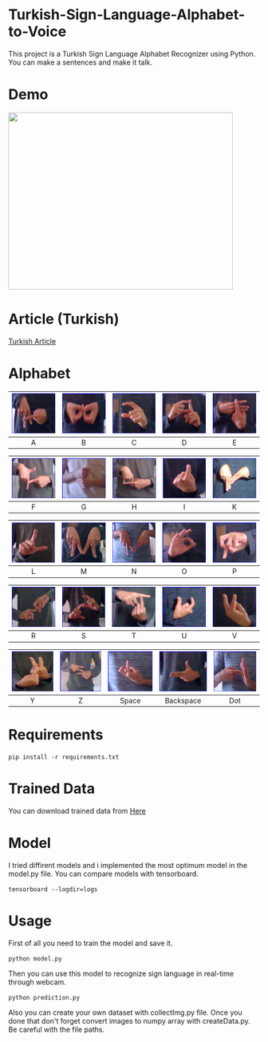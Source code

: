 # Turkish-Sign-Language-Alphabet-to-Voice

This project is a Turkish Sign Language Alphabet Recognizer using Python.
You can make a sentences and make it talk.

# Demo

<img src="https://github.com/saliherdemk/Turkish-Sign-Language-Alphabet-to-Voice/blob/master/media/demo.gif" width="450" height="355">

# Article (Turkish)

[Turkish Article](https://drive.google.com/file/d/1w7vMpXj_KUjqeKczWPqj6jAhSdFLQhUA/view)

# Alphabet

| <img src="https://github.com/saliherdemk/Turkish-Sign-Language-Alphabet-to-Voice/blob/master/Samples/A.png" width=100 height=80> | <img src="https://github.com/saliherdemk/Turkish-Sign-Language-Alphabet-to-Voice/blob/master/Samples/B.png" width=100 height=80> | <img src="https://github.com/saliherdemk/Turkish-Sign-Language-Alphabet-to-Voice/blob/master/Samples/C.png" width=100 height=80> | <img src="https://github.com/saliherdemk/Turkish-Sign-Language-Alphabet-to-Voice/blob/master/Samples/D.png" width=100 height=80> | <img src="https://github.com/saliherdemk/Turkish-Sign-Language-Alphabet-to-Voice/blob/master/Samples/E.png" width=100 height=80> |
| :------------------------------------------------------------------------------------------------------------------------------: | :------------------------------------------------------------------------------------------------------------------------------: | :------------------------------------------------------------------------------------------------------------------------------: | :------------------------------------------------------------------------------------------------------------------------------: | :------------------------------------------------------------------------------------------------------------------------------: |
|                                                                A                                                                 |                                                                B                                                                 |                                                                C                                                                 |                                                                D                                                                 |                                                                E                                                                 |

| <img src="https://github.com/saliherdemk/Turkish-Sign-Language-Alphabet-to-Voice/blob/master/Samples/F.png" width=100 height=80> | <img src="https://github.com/saliherdemk/Turkish-Sign-Language-Alphabet-to-Voice/blob/master/Samples/G.png" width=100 height=80> | <img src="https://github.com/saliherdemk/Turkish-Sign-Language-Alphabet-to-Voice/blob/master/Samples/H.png" width=100 height=80> | <img src="https://github.com/saliherdemk/Turkish-Sign-Language-Alphabet-to-Voice/blob/master/Samples/I.png" width=100 height=80> | <img src="https://github.com/saliherdemk/Turkish-Sign-Language-Alphabet-to-Voice/blob/master/Samples/K.png" width=100 height=80> |
| :------------------------------------------------------------------------------------------------------------------------------: | :------------------------------------------------------------------------------------------------------------------------------: | :------------------------------------------------------------------------------------------------------------------------------: | :------------------------------------------------------------------------------------------------------------------------------: | :------------------------------------------------------------------------------------------------------------------------------: |
|                                                                F                                                                 |                                                                G                                                                 |                                                                H                                                                 |                                                                I                                                                 |                                                                K                                                                 |

| <img src="https://github.com/saliherdemk/Turkish-Sign-Language-Alphabet-to-Voice/blob/master/Samples/L.png" width=100 height=80> | <img src="https://github.com/saliherdemk/Turkish-Sign-Language-Alphabet-to-Voice/blob/master/Samples/M.png" width=100 height=80> | <img src="https://github.com/saliherdemk/Turkish-Sign-Language-Alphabet-to-Voice/blob/master/Samples/N.png" width=100 height=80> | <img src="https://github.com/saliherdemk/Turkish-Sign-Language-Alphabet-to-Voice/blob/master/Samples/O.png" width=100 height=80> | <img src="https://github.com/saliherdemk/Turkish-Sign-Language-Alphabet-to-Voice/blob/master/Samples/P.png" width=100 height=80> |
| :------------------------------------------------------------------------------------------------------------------------------: | :------------------------------------------------------------------------------------------------------------------------------: | :------------------------------------------------------------------------------------------------------------------------------: | :------------------------------------------------------------------------------------------------------------------------------: | :------------------------------------------------------------------------------------------------------------------------------: |
|                                                                L                                                                 |                                                                M                                                                 |                                                                N                                                                 |                                                                O                                                                 |                                                                P                                                                 |

| <img src="https://github.com/saliherdemk/Turkish-Sign-Language-Alphabet-to-Voice/blob/master/Samples/R.png" width=100 height=80> | <img src="https://github.com/saliherdemk/Turkish-Sign-Language-Alphabet-to-Voice/blob/master/Samples/S.png" width=100 height=80> | <img src="https://github.com/saliherdemk/Turkish-Sign-Language-Alphabet-to-Voice/blob/master/Samples/T.png" width=100 height=80> | <img src="https://github.com/saliherdemk/Turkish-Sign-Language-Alphabet-to-Voice/blob/master/Samples/U.png" width=100 height=80> | <img src="https://github.com/saliherdemk/Turkish-Sign-Language-Alphabet-to-Voice/blob/master/Samples/V.png" width=100 height=80> |
| :------------------------------------------------------------------------------------------------------------------------------: | :------------------------------------------------------------------------------------------------------------------------------: | :------------------------------------------------------------------------------------------------------------------------------: | :------------------------------------------------------------------------------------------------------------------------------: | :------------------------------------------------------------------------------------------------------------------------------: |
|                                                                R                                                                 |                                                                S                                                                 |                                                                T                                                                 |                                                                U                                                                 |                                                                V                                                                 |

| <img src="https://github.com/saliherdemk/Turkish-Sign-Language-Alphabet-to-Voice/blob/master/Samples/Y.png" width=100 height=80> | <img src="https://github.com/saliherdemk/Turkish-Sign-Language-Alphabet-to-Voice/blob/master/Samples/Z.png" width=100 height=80> | <img src="https://github.com/saliherdemk/Turkish-Sign-Language-Alphabet-to-Voice/blob/master/Samples/SPACE.png" width=100 height=80> | <img src="https://github.com/saliherdemk/Turkish-Sign-Language-Alphabet-to-Voice/blob/master/Samples/BACKSPACE.png" width=100 height=80> | <img src="https://github.com/saliherdemk/Turkish-Sign-Language-Alphabet-to-Voice/blob/master/Samples/DOT.png" width=100 height=80> |
| :------------------------------------------------------------------------------------------------------------------------------: | :------------------------------------------------------------------------------------------------------------------------------: | :----------------------------------------------------------------------------------------------------------------------------------: | :--------------------------------------------------------------------------------------------------------------------------------------: | :--------------------------------------------------------------------------------------------------------------------------------: |
|                                                                Y                                                                 |                                                                Z                                                                 |                                                                Space                                                                 |                                                                Backspace                                                                 |                                                                Dot                                                                 |

# Requirements

```
pip install -r requirements.txt
```

# Trained Data

You can download trained data from [Here](https://drive.google.com/file/d/1ApQOGHlMVP52LSJoSoBsvw46gDHgda2-/view?usp=sharing)

# Model

I tried diffirent models and i implemented the most optimum model in the model.py file.
You can compare models with tensorboard.

```
tensorboard --logdir=logs
```

# Usage

First of all you need to train the model and save it.

```
python model.py
```

Then you can use this model to recognize sign language in real-time through webcam.

```
python prediction.py
```

Also you can create your own dataset with collectImg.py file. Once you done that don't forget convert images to numpy array with createData.py. Be careful with the file paths.
